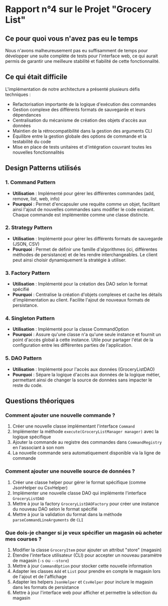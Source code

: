 # Rapport n°4 sur le Projet "Grocery List"

## Ce pour quoi vous n'avez pas eu le temps

Nous n'avons malheureusement pas eu suffisamment de temps pour développer une suite complète de tests pour l'interface web, ce qui aurait permis de garantir une meilleure stabilité et fiabilité de cette fonctionnalité.

## Ce qui était difficile

L'implémentation de notre architecture a présenté plusieurs défis techniques :

- Refactorisation importante de la logique d'exécution des commandes
- Gestion complexe des différents formats de sauvegarde et leurs dépendances
- Centralisation du mécanisme de création des objets d'accès aux données
- Maintien de la rétrocompatibilité dans la gestion des arguments CLI
- Équilibre entre la gestion globale des options de commande et la testabilité du code
- Mise en place de tests unitaires et d'intégration couvrant toutes les nouvelles fonctionnalités

## Design Patterns utilisés

### 1. Command Pattern
- **Utilisation** : Implémenté pour gérer les différentes commandes (add, remove, list, web, info)
- **Pourquoi** : Permet d'encapsuler une requête comme un objet, facilitant ainsi l'ajout de nouvelles commandes sans modifier le code existant. Chaque commande est implémentée comme une classe distincte.

### 2. Strategy Pattern
- **Utilisation** : Implémenté pour gérer les différents formats de sauvegarde (JSON, CSV)
- **Pourquoi** : Permet de définir une famille d'algorithmes (ici, différentes méthodes de persistance) et de les rendre interchangeables. Le client peut ainsi choisir dynamiquement la stratégie à utiliser.

### 3. Factory Pattern
- **Utilisation** : Implémenté pour la création des DAO selon le format spécifié
- **Pourquoi** : Centralise la création d'objets complexes et cache les détails d'implémentation au client. Facilite l'ajout de nouveaux formats de persistance.

### 4. Singleton Pattern
- **Utilisation** : Implémenté pour la classe CommandOption
- **Pourquoi** : Assure qu'une classe n'a qu'une seule instance et fournit un point d'accès global à cette instance. Utile pour partager l'état de la configuration entre les différentes parties de l'application.

### 5. DAO Pattern
- **Utilisation** : Implémenté pour l'accès aux données (GroceryListDAO)
- **Pourquoi** : Sépare la logique d'accès aux données de la logique métier, permettant ainsi de changer la source de données sans impacter le reste du code.

## Questions théoriques

### Comment ajouter une nouvelle commande ?
1. Créer une nouvelle classe implémentant l'interface `Command`
2. Implémenter la méthode `execute(GroceryListManager manager)` avec la logique spécifique
3. Ajouter la commande au registre des commandes dans `CommandRegistry` en l'associant à son nom
4. La nouvelle commande sera automatiquement disponible via la ligne de commande

### Comment ajouter une nouvelle source de données ?
1. Créer une classe helper pour gérer le format spécifique (comme JsonHelper ou CsvHelper)
2. Implémenter une nouvelle classe DAO qui implémente l'interface `GroceryListDAO`
3. Mettre à jour la factory `GroceryListDAOFactory` pour créer une instance du nouveau DAO selon le format spécifié
4. Mettre à jour la validation du format dans la méthode `parseCommandLineArguments` de `CLI`

### Que dois-je changer si je veux spécifier un magasin où acheter mes courses ?
1. Modifier la classe `GroceryItem` pour ajouter un attribut "store" (magasin)
2. Étendre l'interface utilisateur (CLI) pour accepter un nouveau paramètre de magasin (`-s` ou `--store`)
3. Mettre à jour `CommandOption` pour stocker cette nouvelle information
4. Adapter les classes `Add` et `List` pour prendre en compte le magasin lors de l'ajout et de l'affichage
5. Adapter les helpers `JsonHelper` et `CsvHelper` pour inclure le magasin dans les formats de persistance
6. Mettre à jour l'interface web pour afficher et permettre la sélection du magasin
